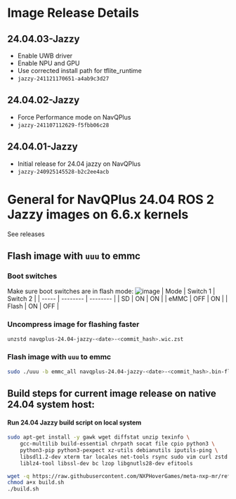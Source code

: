 # Image Release Details
## 24.04.03-Jazzy
- Enable UWB driver
- Enable NPU and GPU
- Use corrected install path for tflite_runtime
- `jazzy-241121170651-a4ab9c3d27`


## 24.04.02-Jazzy
- Force Performance mode on NavQPlus
- `jazzy-241107112629-f5fbb06c28`

## 24.04.01-Jazzy
- Initial release for 24.04 jazzy on NavQPlus
- `jazzy-240925145528-b2c2ee4acb`

# General for NavQPlus 24.04 ROS 2 Jazzy images on 6.6.x kernels
See releases

## Flash image with `uuu` to emmc
### Boot switches
Make sure boot switches are in flash mode:
![image](https://user-images.githubusercontent.com/10233412/235987123-838d5295-149f-4258-b98f-96aa24345b35.png)
| Mode  | Switch 1 | Switch 2 |
| ----- | -------- | -------- |
|  SD   |    ON    |    ON    |
| eMMC  |    OFF   |    ON    |
| Flash |    ON    |    OFF   |
### Uncompress image for flashing faster
```bash
unzstd navqplus-24.04-jazzy-<date>-<commit_hash>.wic.zst
```
### Flash image with `uuu` to emmc
```bash
sudo ./uuu -b emmc_all navqplus-24.04-jazzy-<date>-<commit_hash>.bin-flash_evk navqplus-24.04-jazzy-<date>-<commit_hash>.wic
```
## Build steps for current image release on native 24.04 system host:
#### Run 24.04 Jazzy build script on local system
```bash
sudo apt-get install -y gawk wget diffstat unzip texinfo \
    gcc-multilib build-essential chrpath socat file cpio python3 \
    python3-pip python3-pexpect xz-utils debianutils iputils-ping \
    libsdl1.2-dev xterm tar locales net-tools rsync sudo vim curl zstd \
    liblz4-tool libssl-dev bc lzop libgnutls28-dev efitools

wget -q https://raw.githubusercontent.com/NXPHoverGames/meta-nxp-mr/refs/heads/lf-6.6.23-2.0.0-scarthgap/scripts/build.sh
chmod a+x build.sh
./build.sh
```
